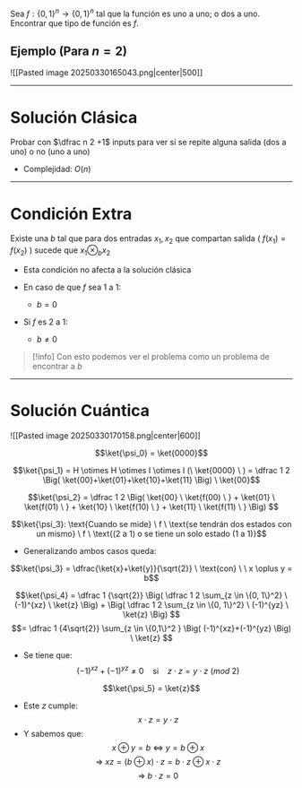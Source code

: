 Sea $f: \{0, 1\}^n \rightarrow \{0, 1\}^n$  tal que la función es uno a uno; o dos a uno. Encontrar que tipo de función es $f$.

## Ejemplo (Para $n=2$)

![[Pasted image 20250330165043.png|center|500]]

___
# Solución Clásica

Probar con $\dfrac n 2 +1$ inputs para ver si se repite alguna salida (dos a uno) o no (uno a uno)
- Complejidad: $O(n)$

___
# Condición Extra

Existe una $b$ tal que para dos entradas $x_1, x_2$ que compartan salida ( $f(x_1) = f(x_2)$ )  sucede que $x_1 \otimes_b x_2$

- Esta condición no afecta a la solución clásica

- En caso de que $f$ sea 1 a 1:
	- $b = 0$
- Si $f$ es 2 a 1:
	- $b \neq 0$

>[!info] Con esto podemos ver el problema como un problema de encontrar a $b$

___
# Solución Cuántica

![[Pasted image 20250330170158.png|center|600]]


$$\ket{\psi_0} = \ket{0000}$$

$$\ket{\psi_1} = H \otimes H \otimes I \otimes I (\ \ket{0000} \ ) = \dfrac 1 2 \Big( \ket{00}+\ket{01}+\ket{10}+\ket{11} \Big) \ \ket{00}$$

$$\ket{\psi_2} = \dfrac 1 2 \Big( \ket{00} \ \ket{f(00) \ } + \ket{01} \ \ket{f(01) \ } + \ket{10} \ \ket{f(10) \ } + \ket{11} \ \ket{f(11) \ } \Big) $$

$$\ket{\psi_3}: \text{Cuando se mide} \ f \ \text{se tendrán dos estados con un mismo} \ f \  \text{(2 a 1) o se tiene un solo estado (1 a 1)}$$
- Generalizando ambos casos queda:

$$\ket{\psi_3} = \dfrac{\ket{x}+\ket{y}}{\sqrt{2}} \ \text{con} \ \  x \oplus y = b$$

$$\ket{\psi_4} = \dfrac 1 {\sqrt{2}} \Big( \dfrac 1 2 \sum_{z \in \{0, 1\}^2} \ (-1)^{xz} \ \ket{z} \Big) + \Big( \dfrac 1 2 \sum_{z \in \{0, 1\}^2} \ (-1)^{yz} \ \ket{z} \Big) $$
$$= \dfrac 1 {4\sqrt{2}} \sum_{z \in \{0,1\}^2 } \Big( (-1)^{xz}+(-1)^{yz} \Big) \ \ket{z} $$

- Se tiene que:
$$(-1)^{xz}+(-1)^{yz} \neq 0 \ \ \ \ \text{si} \ \ \ \ z\cdot z = y \cdot z  \ (mod \ 2)$$

$$\ket{\psi_5} = \ket{z}$$
- Este  $z$  cumple:
$$x \cdot z = y \cdot z$$
- Y sabemos que:
$$x \oplus y = b \ \Longleftrightarrow \ y = b \oplus x $$
$$\Rightarrow \ xz = (b \oplus x) \cdot z = b \cdot z \oplus x \cdot z$$
$$\Rightarrow \ b \cdot z = 0$$
